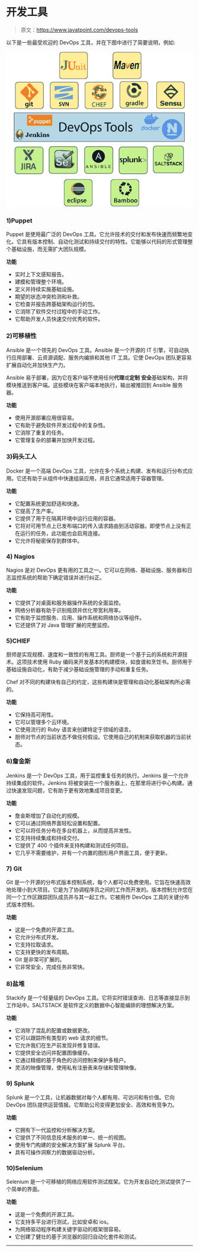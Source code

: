 # 开发工具

> 原文：<https://www.javatpoint.com/devops-tools>

以下是一些最受欢迎的 DevOps 工具，并在下图中进行了简要说明，例如:

![DevOps Tutorial 5](img/4ca194abaaabb9a7bab59b4a5b556bfb.png)

### 1)Puppet

Puppet 是使用最广泛的 DevOps 工具。它允许技术的交付和发布快速而频繁地变化。它具有版本控制、自动化测试和持续交付的特性。它能够以代码的形式管理整个基础设施，而无需扩大团队规模。

**功能**

*   实时上下文感知报告。
*   建模和管理整个环境。
*   定义并持续实施基础设施。
*   期望的状态冲突检测和补救。
*   它检查并报告跨基础架构运行的包。
*   它消除了软件交付过程中的手动工作。
*   它帮助开发人员快速交付优秀的软件。

### 2)可移植性

Ansible 是一个领先的 DevOps 工具。Ansible 是一个开源的 IT 引擎，可自动执行应用部署、云资源调配、服务内编排和其他 IT 工具。它使 DevOps 团队更容易扩展自动化并加快生产力。

Ansible 易于部署，因为它在客户端不使用任何**代理**或**定制** **安全**基础架构，并将模块推送到客户端。这些模块在客户端本地执行，输出被推回到 Ansible 服务器。

**功能**

*   使用开源部署应用很容易。
*   它有助于避免软件开发过程中的复杂性。
*   它消除了重复的任务。
*   它管理复杂的部署并加快开发过程。

### 3)码头工人

Docker 是一个高端 DevOps 工具，允许在多个系统上构建、发布和运行分布式应用。它还有助于从组件中快速组装应用，并且它通常适用于容器管理。

**功能**

*   它配置系统更加舒适和快速。
*   它提高了生产率。
*   它提供了用于在隔离环境中运行应用的容器。
*   它将对可用节点上已发布端口的传入请求路由到活动容器。即使节点上没有正在运行的任务，此功能也会启用连接。
*   它允许将秘密保存到群体中。

### 4) Nagios

Nagios 是对 DevOps 更有用的工具之一。它可以在网络、基础设施、服务器和日志监控系统的帮助下确定错误并进行纠正。

**功能**

*   它提供了对桌面和服务器操作系统的全面监控。
*   网络分析器有助于识别瓶颈并优化带宽利用率。
*   它有助于监控服务、应用、操作系统和网络协议等组件。
*   它还提供了对 Java 管理扩展的完整监控。

### 5)CHIEF

厨师是实现规模、速度和一致性的有用工具。厨师是一个基于云的系统和开源技术。这项技术使用 Ruby 编码来开发基本的构建模块，如食谱和烹饪书。厨师用于基础设施自动化，有助于减少基础设施管理的手动和重复任务。

Chef 对不同的构建块有自己的约定，这些构建块是管理和自动化基础架构所必需的。

**功能**

*   它保持高可用性。
*   它可以管理多个云环境。
*   它使用流行的 Ruby 语言来创建特定于领域的语言。
*   厨师对节点的当前状态不做任何假设。它使用自己的机制来获取机器的当前状态。

### 6)詹金斯

Jenkins 是一个 DevOps 工具，用于监控重复任务的执行。Jenkins 是一个允许持续集成的软件。Jenkins 将被安装在一个服务器上，在那里将进行中心构建。通过快速发现问题，它有助于更有效地集成项目变更。

**功能**

*   詹金斯增加了自动化的规模。
*   它可以通过网络界面轻松设置和配置。
*   它可以将任务分布在多台机器上，从而提高并发性。
*   它支持持续集成和持续交付。
*   它提供了 400 个插件来支持构建和测试任何项目。
*   它几乎不需要维护，并有一个内置的图形用户界面工具，便于更新。

### 7) Git

Git 是一个开源的分布式版本控制系统，每个人都可以免费使用。它旨在快速高效地处理小到大项目。它是为了协调程序员之间的工作而开发的。版本控制允许您在同一个工作区跟踪团队成员并与其一起工作。它被用作 DevOps 工具的关键分布式版本控制。

**功能**

*   这是一个免费的开源工具。
*   它允许分布式开发。
*   它支持拉取请求。
*   它支持更快的发布周期。
*   Git 是非常可扩展的。
*   它非常安全，完成任务非常快。

### 8)盐堆

Stackify 是一个轻量级的 DevOps 工具。它将实时错误查询、日志等直接显示到工作站中。SALTSTACK 是软件定义的数据中心智能编排的理想解决方案。

**功能**

*   它消除了混乱的配置或数据更改。
*   它可以跟踪所有类型的 web 请求的细节。
*   它允许我们在生产前发现并修复错误。
*   它提供安全访问并配置图像缓存。
*   它通过精细的基于角色的访问控制来保护多租户。
*   灵活的映像管理，使用私有注册表来存储和管理映像。

### 9) Splunk

Splunk 是一个工具，让机器数据对每个人都有用、可访问和有价值。它向 DevOps 团队提供运营情报。它帮助公司变得更加安全、高效和有竞争力。

**功能**

*   它拥有下一代监控和分析解决方案。
*   它提供了不同信息技术服务的单一、统一的视图。
*   使用专门构建的安全解决方案扩展 Splunk 平台。
*   具有可操作洞察力的数据驱动分析。

### 10)Selenium

Selenium 是一个可移植的网络应用软件测试框架。它为开发自动化测试提供了一个简单的界面。

**功能**

*   这是一个免费的开源工具。
*   它支持多平台进行测试，比如安卓和 ios。
*   为网络驱动程序构建关键字驱动的框架很容易。
*   它创建了健壮的基于浏览器的回归自动化套件和测试。

* * *